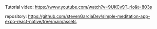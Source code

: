 Tutorial video: https://www.youtube.com/watch?v=9UKCv9T_rIo&t=803s

repository: https://github.com/stevenGarciaDev/simple-meditation-app-expo-react-native/tree/main/assets

